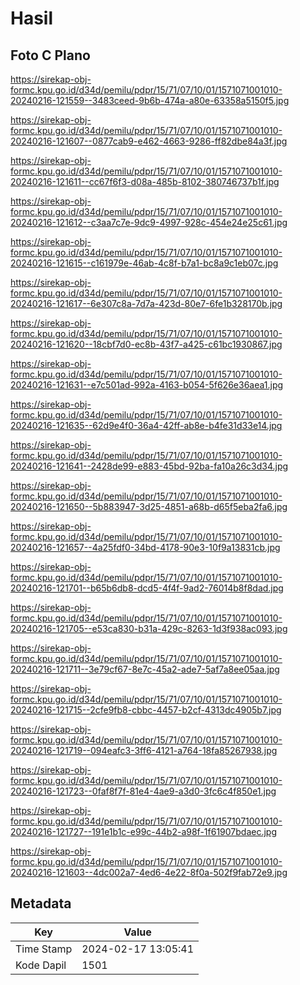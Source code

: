 # Hasil

## Foto C Plano

https://sirekap-obj-formc.kpu.go.id/d34d/pemilu/pdpr/15/71/07/10/01/1571071001010-20240216-121559--3483ceed-9b6b-474a-a80e-63358a5150f5.jpg

https://sirekap-obj-formc.kpu.go.id/d34d/pemilu/pdpr/15/71/07/10/01/1571071001010-20240216-121607--0877cab9-e462-4663-9286-ff82dbe84a3f.jpg

https://sirekap-obj-formc.kpu.go.id/d34d/pemilu/pdpr/15/71/07/10/01/1571071001010-20240216-121611--cc67f6f3-d08a-485b-8102-380746737b1f.jpg

https://sirekap-obj-formc.kpu.go.id/d34d/pemilu/pdpr/15/71/07/10/01/1571071001010-20240216-121612--c3aa7c7e-9dc9-4997-928c-454e24e25c61.jpg

https://sirekap-obj-formc.kpu.go.id/d34d/pemilu/pdpr/15/71/07/10/01/1571071001010-20240216-121615--c161979e-46ab-4c8f-b7a1-bc8a9c1eb07c.jpg

https://sirekap-obj-formc.kpu.go.id/d34d/pemilu/pdpr/15/71/07/10/01/1571071001010-20240216-121617--6e307c8a-7d7a-423d-80e7-6fe1b328170b.jpg

https://sirekap-obj-formc.kpu.go.id/d34d/pemilu/pdpr/15/71/07/10/01/1571071001010-20240216-121620--18cbf7d0-ec8b-43f7-a425-c61bc1930867.jpg

https://sirekap-obj-formc.kpu.go.id/d34d/pemilu/pdpr/15/71/07/10/01/1571071001010-20240216-121631--e7c501ad-992a-4163-b054-5f626e36aea1.jpg

https://sirekap-obj-formc.kpu.go.id/d34d/pemilu/pdpr/15/71/07/10/01/1571071001010-20240216-121635--62d9e4f0-36a4-42ff-ab8e-b4fe31d33e14.jpg

https://sirekap-obj-formc.kpu.go.id/d34d/pemilu/pdpr/15/71/07/10/01/1571071001010-20240216-121641--2428de99-e883-45bd-92ba-fa10a26c3d34.jpg

https://sirekap-obj-formc.kpu.go.id/d34d/pemilu/pdpr/15/71/07/10/01/1571071001010-20240216-121650--5b883947-3d25-4851-a68b-d65f5eba2fa6.jpg

https://sirekap-obj-formc.kpu.go.id/d34d/pemilu/pdpr/15/71/07/10/01/1571071001010-20240216-121657--4a25fdf0-34bd-4178-90e3-10f9a13831cb.jpg

https://sirekap-obj-formc.kpu.go.id/d34d/pemilu/pdpr/15/71/07/10/01/1571071001010-20240216-121701--b65b6db8-dcd5-4f4f-9ad2-76014b8f8dad.jpg

https://sirekap-obj-formc.kpu.go.id/d34d/pemilu/pdpr/15/71/07/10/01/1571071001010-20240216-121705--e53ca830-b31a-429c-8263-1d3f938ac093.jpg

https://sirekap-obj-formc.kpu.go.id/d34d/pemilu/pdpr/15/71/07/10/01/1571071001010-20240216-121711--3e79cf67-8e7c-45a2-ade7-5af7a8ee05aa.jpg

https://sirekap-obj-formc.kpu.go.id/d34d/pemilu/pdpr/15/71/07/10/01/1571071001010-20240216-121715--2cfe9fb8-cbbc-4457-b2cf-4313dc4905b7.jpg

https://sirekap-obj-formc.kpu.go.id/d34d/pemilu/pdpr/15/71/07/10/01/1571071001010-20240216-121719--094eafc3-3ff6-4121-a764-18fa85267938.jpg

https://sirekap-obj-formc.kpu.go.id/d34d/pemilu/pdpr/15/71/07/10/01/1571071001010-20240216-121723--0faf8f7f-81e4-4ae9-a3d0-3fc6c4f850e1.jpg

https://sirekap-obj-formc.kpu.go.id/d34d/pemilu/pdpr/15/71/07/10/01/1571071001010-20240216-121727--191e1b1c-e99c-44b2-a98f-1f61907bdaec.jpg

https://sirekap-obj-formc.kpu.go.id/d34d/pemilu/pdpr/15/71/07/10/01/1571071001010-20240216-121603--4dc002a7-4ed6-4e22-8f0a-502f9fab72e9.jpg


## Metadata

| Key        | Value               |
| ---------- | ------------------- |
| Time Stamp | 2024-02-17 13:05:41 |
| Kode Dapil | 1501                |



